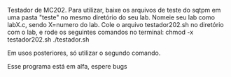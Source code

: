   Testador de MC202. Para utilizar, baixe os arquivos de teste do sqtpm em uma pasta 
"teste" no mesmo diretório do seu lab. Nomeie seu lab como labX.c, sendo X=numero do lab.
  Cole o arquivo testador202.sh no diretório com o lab, e rode os seguintes comandos no terminal:
  chmod -x testador202.sh
  ./testador.sh
  
  Em usos posteriores, só utilizar o segundo comando.
  
  Esse programa está em alfa, espere bugs
